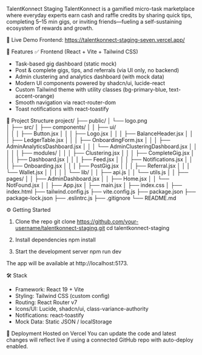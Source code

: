 TalentKonnect Staging
TalentKonnect is a gamified micro-task marketplace where everyday experts earn cash and raffle credits by sharing quick tips, completing 5–15 min gigs, or inviting friends—fueling a self-sustaining ecosystem of rewards and growth.

🔗 Live Demo
Frontend: https://talentkonnect-staging-seven.vercel.app/

🚀 Features
✅ Frontend (React + Vite + Tailwind CSS)

- Task-based gig dashboard (static mock)
- Post & complete gigs, tips, and referrals (via UI only, no backend)
- Admin clustering and analytics dashboard (with mock data)
- Modern UI components powered by shadcn/ui, lucide-react
- Custom Tailwind theme with utility classes (bg-primary-blue, text-accent-orange)
- Smooth navigation via react-router-dom
- Toast notifications with react-toastify


🧩 Project Structure
project/
├── public/
│   └── logo.png                     
│
├── src/
│   ├── components/
│   │   ├── ui/         
│   │   │   ├── Button.jsx
│   │   │   ├── Logo.jsx
│   │   │   ├── BalanceHeader.jsx
│   │   │   ├── LedgerTable.jsx
│   │   │   ├── OnboardingForm.jsx
│   │   │   ├── AdminAnalyticsDashboard.jsx
│   │   │   └── AdminClusteringDashboard.jsx
│   │   │
│   │   ├── modules/
│   │   │   ├── Clustering.jsx
│   │   │   ├── CompleteGig.jsx
│   │   │   ├── Dashboard.jsx
│   │   │   ├── Feed.jsx
│   │   │   ├── Notifications.jsx
│   │   │   ├── Onboarding.jsx
│   │   │   ├── PostGig.jsx
│   │   │   ├── Referral.jsx
│   │   │   └── Wallet.jsx
│   │   │
│   │   └── lib/ 
│   │       ├── api.js
│   │       └── utils.js
│
│   ├── pages/
│   │   ├── AdminDashboard.jsx
│   │   ├── Home.jsx
│   │   └── NotFound.jsx
│
│   ├── App.jsx
│   ├── main.jsx
│   ├── index.css
│
├── index.html
├── tailwind.config.js
├── vite.config.js
├── package.json
├── package-lock.json
├── .eslintrc.js
├── .gitignore
└── README.md



⚙️ Getting Started
1. Clone the repo
    git clone https://github.com/your-username/talentkonnect-staging.git
    cd talentkonnect-staging

2. Install dependencies
    npm install

3. Start the development server
    npm run dev

The app will be available at http://localhost:5173.

🛠 Stack
- Framework: React 19 + Vite
- Styling: Tailwind CSS (custom config)
- Routing: React Router v7
- Icons/UI: Lucide, shadcn/ui, class-variance-authority
- Notifications: react-toastify
- Mock Data: Static JSON / localStorage

📂 Deployment
Hosted on Vercel
You can update the code and latest changes will reflect live if using a connected GitHub repo with auto-deploy enabled.